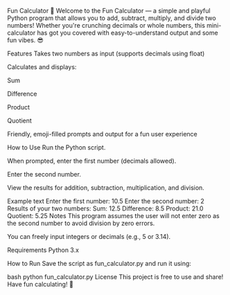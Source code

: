 Fun Calculator 🎉
Welcome to the Fun Calculator — a simple and playful Python program that allows you to add, subtract, multiply, and divide two numbers! Whether you're crunching decimals or whole numbers, this mini-calculator has got you covered with easy-to-understand output and some fun vibes. 😎

Features
Takes two numbers as input (supports decimals using float)

Calculates and displays:

Sum

Difference

Product

Quotient

Friendly, emoji-filled prompts and output for a fun user experience

How to Use
Run the Python script.

When prompted, enter the first number (decimals allowed).

Enter the second number.

View the results for addition, subtraction, multiplication, and division.

Example
text
Enter the first number: 10.5
Enter the second number: 2
Results of your two numbers:
Sum: 12.5
Difference: 8.5
Product: 21.0
Quotient: 5.25
Notes
This program assumes the user will not enter zero as the second number to avoid division by zero errors.

You can freely input integers or decimals (e.g., 5 or 3.14).

Requirements
Python 3.x

How to Run
Save the script as fun_calculator.py and run it using:

bash
python fun_calculator.py
License
This project is free to use and share! Have fun calculating! 🎉



